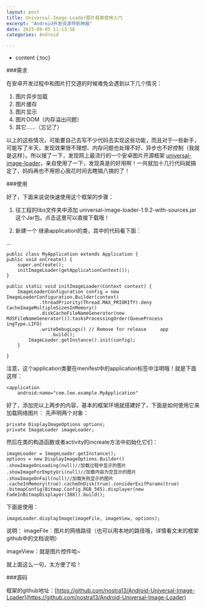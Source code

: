```yaml
---
layout: post
title: Universal-Image-Loader图片框架使用入门
excerpt: "Android开发资源导航神器"
date: 2015-09-05 11:13:56
categories: Android

---
```


* content
{:toc}

 
  

###需求
 
在安卓开发过程中和图片打交道的时候难免会遇到以下几个情况：

1. 图片异步加载
2. 图片缓存
3. 图片显示
4. 图片OOM（内存溢出问题）
5. 其它……（忘记了）

以上的这些情况，可能要自己去写不少代码去实现这些功能，而且对于一些新手，可能写了半天，发现效果很不理想、内存问题也处理不好、异步也不好控制（我就是这样）。所以搜了一下，发现网上最流行的一个安卓图片开源框架 [universal-image-loader](https://github.com/nostra13/Android-Universal-Image-Loader)，亲自使用了一下，发现真是的好用啊！一共就加十几行代码就搞定了，妈妈再也不用担心我花时间去瞎搞八搞的了！

###使用

好了，下面来说说快速使用这个框架的步骤：

1. 往工程的libs文件夹中添加 universal-image-loader-1.9.2-with-sources.jar 这个Jar包。点击这里可以直接下载哦！

2. 新建一个 继承application的类，其中的代码看下面：

...

	public class MyApplication extends Application {  
	public void onCreate() {  
	    super.onCreate();  
	    initImageLoader(getApplicationContext());  
	}  
	
	public static void initImageLoader(Context context) {  
        ImageLoaderConfiguration config = new 	ImageLoaderConfiguration.Builder(context)  
                .threadPriority(Thread.MAX_PRIORITY).deny	CacheImageMultipleSizesInMemory()  
                .diskCacheFileNameGenerator(new 		Md5FileNameGenerator()).tasksProcessingOrder(QueueProcess	ingType.LIFO)  
                .writeDebugLogs() // Remove for release 	app  
	                .build();  
	        ImageLoader.getInstance().init(config);  
	    }  
  
	}  


注意，这个application类要在menifest中的application标签中注明哦！就是下面这样：

	<application
        android:name="com.lee.example.MyApplication"


好了，添加完以上两步的内容，基本的框架环境就搭建好了，下面是如何使用它来加载网络图片：
先声明两个对象：

	private DisplayImageOptions options;
	private ImageLoader imageLoader;

然后在类的构造函数或者activity的increate方法中初始化它们：

	imageLoader = ImageLoader.getInstance();
	options = new DisplayImageOptions.Builder()
	.showImageOnLoading(null)//加载过程中显示的图片
	.showImageForEmptyUri(null)//加载内容为空显示的图片
	.showImageOnFail(null)//加载失败显示的图片
	.cacheInMemory(true).cacheOnDisk(true).considerExifParams(true)
	.bitmapConfig(Bitmap.Config.RGB_565).displayer(new FadeInBitmapDisplayer(388)).build();
	
下面是使用：

	imageLoader.displayImage(imageFile, imageView, options);

说明：
imageFile：图片的网络路径（也可以用本地的路径哦，详情看文末的框架github中的文档说明）

imageView：就是图片控件哈~

就上面这么一句，太方便了哈！


###源码

框架的github地址：[https://github.com/nostra13/Android-Universal-Image-Loader](https://github.com/nostra13/Android-Universal-Image-Loader)
